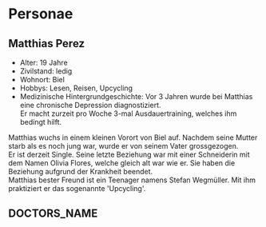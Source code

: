 # Personae

## Matthias Perez

* Alter: 19 Jahre
* Zivilstand: ledig
* Wohnort: Biel
* Hobbys: Lesen, Reisen, Upcycling
* Medizinische Hintergrundgeschichte: Vor 3 Jahren wurde bei Matthias eine chronische Depression diagnostiziert.  
Er macht zurzeit pro Woche 3-mal Ausdauertraining, welches ihm bedingt hilft.

Matthias wuchs in einem kleinen Vorort von Biel auf. Nachdem seine Mutter starb als es noch jung war, wurde er von seinem Vater grossgezogen.  
Er ist derzeit Single. Seine letzte Beziehung war mit einer Schneiderin mit dem Namen Olivia Flores, welche gleich alt war wie er. Sie haben die Beziehung aufgrund der Krankheit beendet.  
Matthias bester Freund ist ein Teenager namens Stefan Wegmüller. Mit ihm praktiziert er das sogenannte 'Upcycling'.

## DOCTORS_NAME
